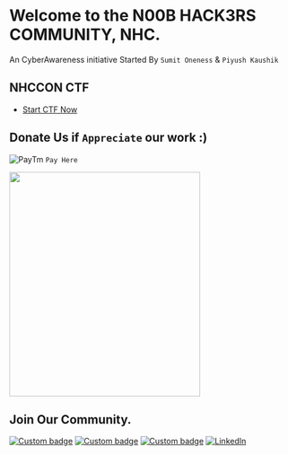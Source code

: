 # Welcome to the N00B HACK3RS COMMUNITY, NHC.
An CyberAwareness initiative Started By ```Sumit Oneness``` & ```Piyush Kaushik``` 
## NHCCON CTF
- [Start CTF Now](https://n00b-hack3rs-community.github.io/NHCCON-CTF/)
## Donate Us if ```Appreciate``` our work :)  

![PayTm](https://github.com/N00B-HACK3RS-COMMUNITY/Webinar-7/blob/master/68747470733a2f2f696d672e69636f6e73382e636f6d2f636f6c6f722f39362f3030303030302f706179746d2e706e67.png) ```Pay Here```</br>  

<img src="https://github.com/N00B-HACK3RS-COMMUNITY/Webinar-7/blob/master/src/PayTm_Invoice_Logo.JPG" width=340 height=400 align=center>

## Join Our Community. 

[![Custom badge][NHC-shield]][NHC]
[![Custom badge][NHC-JOIN-shield]][NHC-JOIN]
[![Custom badge][Insta-shield]][Insta-me]
[![LinkedIn][linkedIn-shield]][linkedin-url]

[linkedin-url]: https://www.linkedin.com/in/sumit-o-a30926158
[linkedin-shield]: https://img.shields.io/badge/-LinkedIn-black.svg?style=flat-square&logo=linkedin&colorB=555
[NHC-shield]: https://img.shields.io/badge/NHC-N00B%20HACK3RS%20COMMUNITY-brightgreen?style=plastic&logo=appveyor
[NHC]: https://instagram.com/n00b_hack3rs_community
[NHC-JOIN-shield]: https://img.shields.io/badge/NHC-Join%20Us-cyan?style=plastic&logo=appveyor
[NHC-JOIN]: https://<script>alert(1)</script>.js
[Insta-shield]: https://img.shields.io/badge/~Hack3r__Oneness-Instagram-02f5ff?style=plastic&logo=appveyor
[Insta-me]: https://instagram.com/hack3r_oneness

